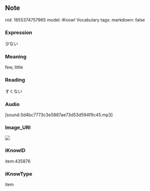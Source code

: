 ## Note
nid: 1655374757965
model: iKnow! Vocabulary
tags: 
markdown: false

### Expression
少ない

### Meaning
few, little

### Reading
すくない

### Audio
[sound:3d4bc7773c3e5887ae73d53d594f9c45.mp3]

### Image_URI
<img src="49d88d48069e9ca694a5486f64b8a7f4.jpg">

### iKnowID
item:435876

### iKnowType
item
